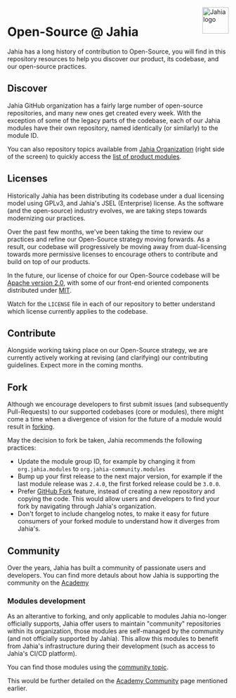<a href="https://www.jahia.com/">
    <img src="https://www.jahia.com/modules/jahiacom-templates/images/jahia-3x.png" alt="Jahia logo" title="Jahia" align="right" height="60" />
</a>

# Open-Source @ Jahia

Jahia has a long history of contribution to Open-Source, you will find in this repository resources to help you discover our product, its codebase, and our open-source practices. 

## Discover

Jahia GitHub organization has a fairly large number of open-source repositories, and many new ones get created every week. With the exception of some of the legacy parts of the codebase, each of our Jahia modules have their own repository, named identically (or similarly) to the module ID. 

You can also repository topics available from [Jahia Organization](https://github.com/Jahia) (right side of the screen) to quickly access the [list of product modules](https://github.com/search?q=topic%3Aproduct+org%3AJahia). 

## Licenses

Historically Jahia has been distributing its codebase under a dual licensing model using GPLv3, and Jahia's JSEL (Enterprise) license. As the software (and the open-source) industry evolves, we are taking steps towards modernizing our practices. 

Over the past few months, we've been taking the time to review our practices and refine our Open-Source strategy moving forwards. As a result, our codebase will progressively be moving away from dual-licensing towards more permissive licenses to encourage others to contribute and build on top of our products.

In the future, our license of choice for our Open-Source codebase will be [Apache version 2.0](https://www.apache.org/licenses/LICENSE-2.0), with some of our front-end oriented components distributed under [MIT](https://opensource.org/licenses/MIT). 

Watch for the `LICENSE` file in each of our repository to better understand which license currently applies to the codebase.

## Contribute

Alongside working taking place on our Open-Source strategy, we are currently actively working at revising (and clarifying) our contributing guidelines. Expect more in the coming months.

## Fork

Although we encourage developers to first submit issues (and subsequently Pull-Requests) to our supported codebases (core or modules), there might come a time when a divergence of vision for the future of a module would result in [forking](https://en.wikipedia.org/wiki/Fork_(software_development)). 

May the decision to fork be taken, Jahia recommends the following practices:
* Update the module group ID, for example by changing it from `org.jahia.modules` to `org.jahia-community.modules`
* Bump up your first release to the next major version, for example if the last module release was `2.4.0`, the first forked release could be `3.0.0`.
* Prefer [GitHub Fork](https://docs.github.com/en/github/getting-started-with-github/fork-a-repo) feature, instead of creating a new repository and copying the code. This would allow users and developers to find your fork by navigating through Jahia's organization.
* Don't forget to include changelog notes, to make it easy for future consumers of your forked module to understand how it diverges from Jahia's.

## Community

Over the years, Jahia has built a community of passionate users and developers. You can find more detauls about how Jahia is supporting the community on the [Academy](https://academy.jahia.com/community)

### Modules development

As an alterantive to forking, and only applicable to modules Jahia no-longer officially supports, Jahia offer users to maintain "community" repositories within its organization, those modules are self-managed by the community (and not officially supported by Jahia). This allow this modules to benefit from Jahia's infrastructure during their development (such as access to Jahia's CI/CD platform).

You can find those modules using the [community topic](https://github.com/search?q=topic%3Acommunity+org%3AJahia).

This would be further detailed on the [Academy Community](https://academy.jahia.com/community) page mentioned earlier.
